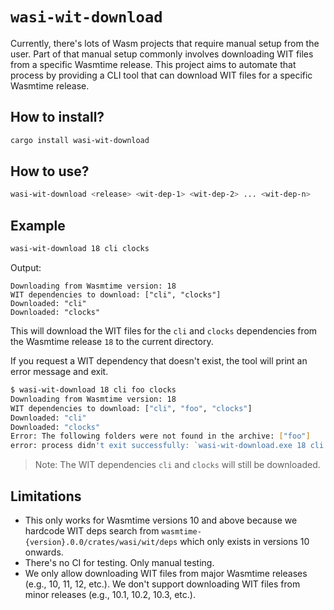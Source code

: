 # `wasi-wit-download`

Currently, there's lots of Wasm projects that require manual setup from the user. Part of that manual setup commonly involves downloading WIT files from a specific Wasmtime release. This project aims to automate that process by providing a CLI tool that can download WIT files for a specific Wasmtime release.

## How to install?

```bash
cargo install wasi-wit-download
```

## How to use?

```bash
wasi-wit-download <release> <wit-dep-1> <wit-dep-2> ... <wit-dep-n>
```

## Example

```bash
wasi-wit-download 18 cli clocks
```

Output:

```text
Downloading from Wasmtime version: 18
WIT dependencies to download: ["cli", "clocks"]
Downloaded: "cli"
Downloaded: "clocks"
```

This will download the WIT files for the `cli` and `clocks` dependencies from the Wasmtime release `18` to the current directory.

If you request a WIT dependency that doesn't exist, the tool will print an error message and exit.

```bash
$ wasi-wit-download 18 cli foo clocks
Downloading from Wasmtime version: 18
WIT dependencies to download: ["cli", "foo", "clocks"]
Downloaded: "cli"
Downloaded: "clocks"
Error: The following folders were not found in the archive: ["foo"]
error: process didn't exit successfully: `wasi-wit-download.exe 18 cli clocks foo` (exit code: 1)
```

> Note: The WIT dependencies `cli` and `clocks` will still be downloaded.

## Limitations

- This only works for Wasmtime versions 10 and above because we hardcode WIT deps search from `wasmtime-{version}.0.0/crates/wasi/wit/deps` which only exists in versions 10 onwards.
- There's no CI for testing. Only manual testing.
- We only allow downloading WIT files from major Wasmtime releases (e.g., 10, 11, 12, etc.). We don't support downloading WIT files from minor releases (e.g., 10.1, 10.2, 10.3, etc.).